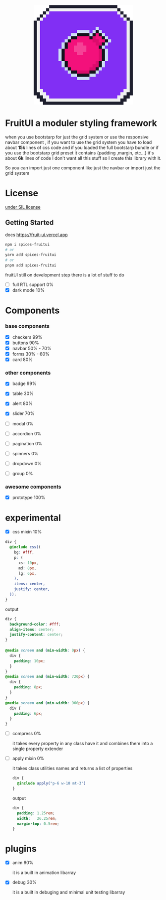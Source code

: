 <div align="center">
  <img src="./public/fruitUI.png"/>
</div>


# FruitUI a moduler styling framework 

when you use bootstarp for just the grid system or use the responsive navbar component ,
if you want to use the grid system you have to load about **15k** lines of css code and if you loaded the full bootstarp bundle or if you use the bootstarp grid preset it contains {padding ,margin, etc...} it's about **6k** lines of code I don't want all this stuff so I create this library with it. 

So you can import just one component like just the navbar or import just the grid system 
# License

<a href="https://sil-spices.vercel.app/">under SIL license</a>

## Getting Started

docs https://fruit-ui.vercel.app

```bash
npm i spices-fruitui 
# or 
yarn add spices-fruitui
# or 
pnpm add spices-fruitui
```

fruitUI still on development step there is a lot of stuff to do 


- [ ] full RTL support 0%
- [x] dark mode 10%

# Components

### base components

- [x] checkers 99%
- [x] buttons  90%
- [x] navbar   50% - 70%
- [x] forms 30% - 60%
- [x] card 80%

### other components

- [x] badge 99%
- [x] table 30%
- [x] alert 80%
- [x] slider 70%
- [ ] modal 0%
- [ ] accordion 0%
- [ ] pagination 0%
- [ ] spinners 0%
- [ ] dropdown 0%
- [ ] group 0%


### awesome components

- [x] prototype 100%


# experimental

- [x] css mixin 10%

```scss 
div {
  @include css((
    bg: #fff,
    p: (
      xs: 10px,
      md: 8px,
      lg: 6px,
    ),
    items: center,
    justify: center,    
  ));
}
```

output 
```css
div {
  background-color: #fff;
  align-items: center;
  justify-content: center;
}

@media screen and (min-width: 0px) {
  div {
    padding: 10px;
  }
}
@media screen and (min-width: 720px) {
  div {
    padding: 8px;
  }
}
@media screen and (min-width: 960px) {
  div {
    padding: 6px;
  }
}
```

- [ ] compress 0%

  it takes every property in any class have it and combines them into a single property extender

- [ ] apply mixin 0%

  it takes class utilities names and returns a list of properties

  ```scss
  div {
    @include apply("p-6 w-10 mt-3")
  }
  ```
  output
  ```css
  div {
    padding: 1.25rem;
    width:   26.25rem;
    margin-top: 0.5rem;
  }
  ```

# plugins 

- [x] anim 60%
  
  it is a built in animation libarray 

- [x] debug 30%
  
  it is a built in debuging and minimal unit testing  libarray